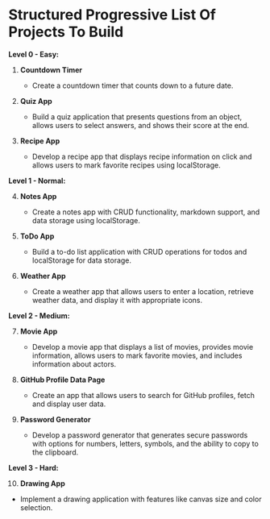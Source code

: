 # Structured Progressive List Of Projects To Build

**Level 0 - Easy:**

1. **Countdown Timer**
   - Create a countdown timer that counts down to a future date.

2. **Quiz App**
   - Build a quiz application that presents questions from an object, allows users to select answers, and shows their score at the end.

3. **Recipe App**
   - Develop a recipe app that displays recipe information on click and allows users to mark favorite recipes using localStorage.

**Level 1 - Normal:**

4. **Notes App**
   - Create a notes app with CRUD functionality, markdown support, and data storage using localStorage.

5. **ToDo App**
   - Build a to-do list application with CRUD operations for todos and localStorage for data storage.

6. **Weather App**
   - Create a weather app that allows users to enter a location, retrieve weather data, and display it with appropriate icons.

**Level 2 - Medium:**

7. **Movie App**
   - Develop a movie app that displays a list of movies, provides movie information, allows users to mark favorite movies, and includes information about actors.

8. **GitHub Profile Data Page**
   - Create an app that allows users to search for GitHub profiles, fetch and display user data.

9. **Password Generator**
    - Develop a password generator that generates secure passwords with options for numbers, letters, symbols, and the ability to copy to the clipboard.

**Level 3 - Hard:**

10. **Drawing App**
   - Implement a drawing application with features like canvas size and color selection.

